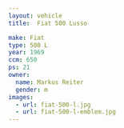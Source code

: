 ```yaml
---
layout: vehicle
title:  Fiat 500 Lusso

make: Fiat
type: 500 L
year: 1969
ccm: 650
ps: 21
owner:
  name: Markus Reiter
  gender: m
images:
  - url: fiat-500-l.jpg
  - url: fiat-500-l-emblem.jpg
---
```

